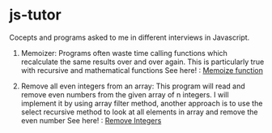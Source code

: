 # js-tutor

Cocepts and programs asked to me in different interviews in Javascript.
1. Memoizer: Programs often waste time calling functions which recalculate the same results over and over again. This is particularly true with recursive and mathematical functions
See here! : [Memoize function](https://github.com/miheermalhotra/js-tutor/blob/main/javaScript/memoize.js)

2. Remove all even integers from an array: This program will read and remove even numbers from the given array of n integers. I will implement it by using array filter method, another approach is to use the select recursive method to look at all elements in array and remove the even number
See here! : [Remove Integers](https://github.com/miheermalhotra/js-tutor/blob/main/javaScript/evenIntegers.js)

